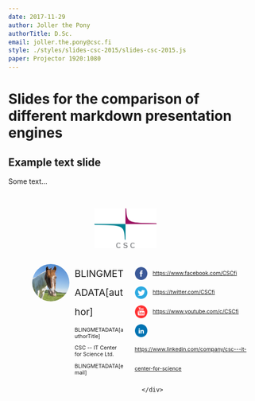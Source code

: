 ```yaml
---
date: 2017-11-29
author: Joller the Pony
authorTitle: D.Sc.
email: joller.the.pony@csc.fi
style: ./styles/slides-csc-2015/slides-csc-2015.js
paper: Projector 1920:1080
---
```


Slides for the comparison of different markdown presentation engines
===================================================

Example text slide
---------------------

Some text...

<style>
.page:last-of-type {
    background-image: none;
    color: gray;
}
.page:last-of-type a {
    text-decoration: none;
    color: gray;
}

</style>

<div style="height: var(--textheight); display: flex; flex-direction: column; justify-content: center;">
  <img src="./styles/slides-csc-2015/img/CSC_logo.svg" style="width: 25%; margin-left: auto; margin-right: auto; padding-bottom: 2rem; padding-top: 2rem; padding-right: 2rem;">
  <div style="display: flex; flex-direction: row; justify-content: center;">
      <img src="./styles/slides-csc-2015/img/joller.jpg" style="margin-left: 5%; width: 15%; height: 15%; border-radius: 50%;">
      <div style="width: 20%; padding-left: 2%; padding-right: 2%;">
          <p style="font-size: 1.2rem; margin: 0;  line-height: 2.4rem;">BLINGMETADATA[author]</p>
          <p style="font-size: 0.6666rem;">BLINGMETADATA[authorTitle]</p>
          <p style="font-size: 0.6666rem;">CSC -- IT Center for Science Ltd.</p>
          <p style="font-size: 0.6666rem;">BLINGMETADATA[email]</p>
      </div>
      <div style="width: 45%; padding-left: 2%">
          <a href="https://www.facebook.com/CSCfi" style="font-size: 0.6666rem; line-height: 2.4rem;"><img src="./styles/slides-csc-2015/img/withoutBorder/facebook.png" style="width: 1.6rem; vertical-align:middle; padding-right: 0.6666rem;">https://www.facebook.com/CSCfi</a><br>
          <a href="https://twitter.com/CSCfi" style="font-size: 0.6666rem; line-height: 2.4rem;"><img src="./styles/slides-csc-2015/img/withoutBorder/twitter.png" style="width: 1.6rem; vertical-align:middle; padding-right: 0.6666rem;">https://twitter.com/CSCfi</a><br>
                    <a href="https://www.youtube.com/c/CSCfi" style="font-size: 0.6666rem; line-height: 2.4rem;"><img src="./styles/slides-csc-2015/img/withoutBorder/youtube.png" style="width: 1.6rem; vertical-align:middle; padding-right: 0.6666rem;">https://www.youtube.com/c/CSCfi</a><br>
                    <a href="https://www.linkedin.com/company/csc---it-center-for-science" style="font-size: 0.6666rem; line-height: 2.4rem;"><img src="./styles/slides-csc-2015/img/withoutBorder/linkedin.png" style="width: 1.6rem; vertical-align:middle; padding-right: 0.6666rem;">https://www.linkedin.com/company/csc---it-center-for-science</a><br>




      </div>
  </div>
</div>


